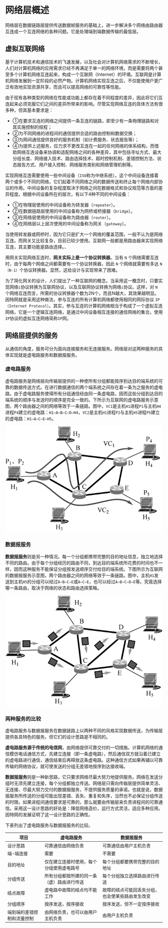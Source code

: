 # 网络层概述

网络层在数据链路层提供传送数据帧服务的基础上，进一步解决多个网络由路由器互连成一个互连网络的各种问题。它是处理端到端数据传输的最低层。

## 虚拟互联网络

基于计算机技术和通信技术的飞速发展，以及社会对计算机网络需求的不断增长，人们对计算机网络的应用需求已经不再满足于单一的网络环境，而是需要将两个甚至多个计算机网络互连起来，构成一个互联网（Internet）的环境。互联网是计算机网络发展到一定阶段的必然产物。计算机网络实现互连之后，不仅能使用户更广泛有效地实现资源共享，而且可以提高网络的可靠性等性能。

由于现有各种类型的网络在性能或功能上都存在着不同程度的差异，因此将它们互连起来必须克服它们之间的差异所带来的影响。尽管实现网络互连的具体方法有很多种，但其基本要求是：

- ①在要求互连的网络之间提供一条互连的链路，即至少有一条物理链路和对其实施控制的规程；
- ②为不同网络的进程间的通信提供合适的路由控制和数据交换；
- ③为网间通信提供良好的服务机制（如计费服务、状态报告等）；
- ④为提供上述服务，应力求不更改互连在一起的任何网络的体系结构，而借助网络互连设备来协调和适配网络之间的各种差异，其中包括寻址方式、最大分组长度、网络接入技术、路由选择技术、超时控制机制、差错控制方法、状态报告方式、用户接入控制、网络服务类别和网络管理机制等。

实现网络互连需要使用一些中间设备（`ISO`称为中继系统）。这个中间设备连接着两个或多个不同的网络，它们起着不同网络之间的数据传送和终止每个网络内部协议的作用。中间设备的复杂程度取决于网络之间在数据格式和协议规范等方面的差异程度。根据中间设备所在的层次，有以下4种不同的中间设备：

- ①在物理层使用的中间设备称为转发器（`repeater`）。
- ②在数据链路层使用的中间设备称为网桥或桥接器（`bridge`）。
- ③在网络层使用的中间设备称为路由器（`router`）。
- ④在网络层以上层次使用的中间设备称为网关（`gateway`）。

当使用转发器或网桥时，因为它只是扩大一个网络的覆盖范围，一般不认为是网络互连。而网关又比较复杂，目前已较少使用。互联网一般都是用路由器来实现网络互连，其主要功能是路由选择。、

用网关实现网络互连时，**网关实际上是一个协议转换器**。当有 `N` 个网络需要互连时，由于每两个网络之间都需要有一个协议转换器，因此 `N` 个网络就需要有多达 `N（N-1）`个协议转换器。显然，这给设计与实现带来了困难。

为了简化网关的设计，人们提出了一种互联网的概念。当采用这一概念时，只要实现网络`i`协议转换为互联网协议，以及互联网协议转换为网络`i`协议。这样，对 `N` 个网络互连而言，所需的协议转换器个数为2N个。而且N越大，其效果越明显。因特网就是采用这种做法，参与互连的所有计算机网络都使用相同的网际协议 `IP（Internet Protocol）`。其实，参与互连的计算机网络相当于构成了一个虚拟互连网络，它是一个逻辑互连网络，是通过中间设备相互连接的通信网络的集合。使用`IP`协议的虚拟互连网络简称`IP`网。

## 网络层提供的服务

从通信的角度，服务可分为面向连接服务和无连接服务。网络层对这两种服务的具体实现就是虚电路服务和数据报服务。

### 虚电路服务

虚电路服务是网络层向传输层提供的一种使所有分组都能按序到达目的端系统的可靠的数据传送方式。在进行数据通信的两个端系统之间存在着一条为之服务的虚电路。由于虚电路服务使得所有分组通信经由同一条虚电路，因而这些分组到达目的端系统的顺序与发送时的顺序是完全一致的。下所示为互联网的虚电路服务示意图，两个路由器之间的网络等效于一条链路。图中，`VC1`是主机`H1`进程`P1`与主机`H4`进程`P4`建立的虚电路：`H1—A—B—C—D—H4`，`VC2`是主机`H1`进程`P2`与主机`H5`进程`P5`建立的虚电路：`H1—A—C—E—H5`。

![image](./assets/readme-1.png)

### 数据报服务

**数据报服务**则是另一种情况。每一个分组都携带完整的目的地址信息，独立地选择不同的路由。由于每个分组经历的路由不同，到达目的端系统所花费的时间也不一样，因而这种服务不能保证分组按发送顺序交付给目的端系统。下图所示为互联网的数据报服务示意图，两个路由器之间的网络等效于一条链路。图中，主机`H1`发送到主机`H5`的分组可以经过`A—B—C—E`或`A—C—E`，也可以经过`A—B—C—D—E`等。究竟选择哪一条路由，取决于网络的状态和路由选择策略。

![image](./assets/readme-2.png)

### 两种服务的比较

虚电路服务与数据报服务在数据链路上以两种不同的风格实现数据传送，为传输层提供各具特色的服务。但它们的设计思路是不相同的。

**虚电路服务源于传统的电信网**，由网络提供可靠交付的一切措施。计算机网络的通信模仿电话通信方式，先建立连接（即一条虚电路），然后通信双方就沿着已建立的虚电路进行通信，通信结束后再释放这条虚电路。这种通信方式如果再辅以可靠传输的网络协议，就可使发送的分组无差错地按序到达接收端。

**数据报服务**则是一种新思路，它只要求网络尽最大努力地提供服务。网络在发送分组时无须先建立连接，每个分组都独立传送。网络层只需向传输层提供简单灵活、无连接、尽最大努力交付的数据报服务，不提供服务质量的承诺。也就是说，数据报服务所传送的分组可能出现差错、丢失、重复和失序，当然也不必保证分组传送的时限。如果进程间通信要求是可靠的，那么就要由传输层来负责进程间的可靠通信。采用这一设计思路的好处是：降低网络造价，运行方式灵活，适应多种应用。因特网的发展证明了这一设计思路的正确性。

下表列出了虚电路服务与数据报服务的比较。

| 项目                       | 虚电路服务                                 | 数据报服务                                       |
| -------------------------- | ------------------------------------------ | ------------------------------------------------ |
| 设计思路                   | 可靠通信由网络负责                         | 可靠通信由用户主机负责                           |
| 端-端连接                  | 需要                                       | 不需要                                           |
| 目的地址                   | 仅在建立连接时使用，每个分组使用虚电路号   | 每个分组都要携带完整的目的地址                   |
| 分组传送                   | 所有分组都按所建的同一条（虚）路由进行传送 | 每个分组独立选择路由进行传送                     |
| 结点故障                   | 虚电路中故障的结点均不能工作               | 故障的结点可能回丢失分组，也会使某些路由发生改变 |
| 分组顺序                   | 按序发送，按序接收                         | 按序发送，但不一定按序接收                       |
| 端到端的差错控制和流量控制 | 由网络负责，也可以由用户主机负责           | 由用户主机负责                                   |
